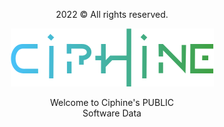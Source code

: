<p align="center">2022 &copy; All rights reserved.</p>

<p align="center">
  <img src="/profile/ciphine.png">
</p>

<p align="center">
  Welcome to Ciphine's PUBLIC
  <br>Software Data
</p>

